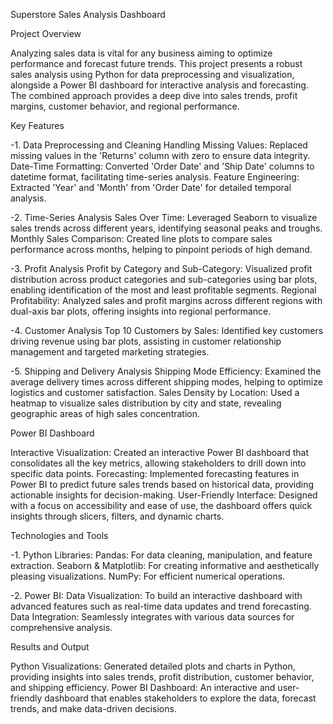 Superstore Sales Analysis Dashboard

Project Overview

Analyzing sales data is vital for any business aiming to optimize performance and forecast future trends. This project presents a robust sales analysis using Python for data preprocessing and visualization, alongside a Power BI dashboard for interactive analysis and forecasting. The combined approach provides a deep dive into sales trends, profit margins, customer behavior, and regional performance.

Key Features

-1. Data Preprocessing and Cleaning
Handling Missing Values: Replaced missing values in the 'Returns' column with zero to ensure data integrity.
Date-Time Formatting: Converted 'Order Date' and 'Ship Date' columns to datetime format, facilitating time-series analysis.
Feature Engineering: Extracted 'Year' and 'Month' from 'Order Date' for detailed temporal analysis.

-2. Time-Series Analysis
Sales Over Time: Leveraged Seaborn to visualize sales trends across different years, identifying seasonal peaks and troughs.
Monthly Sales Comparison: Created line plots to compare sales performance across months, helping to pinpoint periods of high demand.

-3. Profit Analysis
Profit by Category and Sub-Category: Visualized profit distribution across product categories and sub-categories using bar plots, enabling identification of the most and least profitable segments.
Regional Profitability: Analyzed sales and profit margins across different regions with dual-axis bar plots, offering insights into regional performance.

-4. Customer Analysis
Top 10 Customers by Sales: Identified key customers driving revenue using bar plots, assisting in customer relationship management and targeted marketing strategies.

-5. Shipping and Delivery Analysis
Shipping Mode Efficiency: Examined the average delivery times across different shipping modes, helping to optimize logistics and customer satisfaction.
Sales Density by Location: Used a heatmap to visualize sales distribution by city and state, revealing geographic areas of high sales concentration.

Power BI Dashboard

Interactive Visualization: Created an interactive Power BI dashboard that consolidates all the key metrics, allowing stakeholders to drill down into specific data points.
Forecasting: Implemented forecasting features in Power BI to predict future sales trends based on historical data, providing actionable insights for decision-making.
User-Friendly Interface: Designed with a focus on accessibility and ease of use, the dashboard offers quick insights through slicers, filters, and dynamic charts.

Technologies and Tools

-1. Python Libraries:
Pandas: For data cleaning, manipulation, and feature extraction.
Seaborn & Matplotlib: For creating informative and aesthetically pleasing visualizations.
NumPy: For efficient numerical operations.

-2. Power BI:
Data Visualization: To build an interactive dashboard with advanced features such as real-time data updates and trend forecasting.
Data Integration: Seamlessly integrates with various data sources for comprehensive analysis.

Results and Output

Python Visualizations: Generated detailed plots and charts in Python, providing insights into sales trends, profit distribution, customer behavior, and shipping efficiency.
Power BI Dashboard: An interactive and user-friendly dashboard that enables stakeholders to explore the data, forecast trends, and make data-driven decisions.
